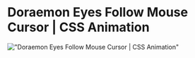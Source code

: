 # Doraemon Eyes Follow Mouse Cursor | CSS Animation

!["Doraemon Eyes Follow Mouse Cursor | CSS Animation"](https://user-images.githubusercontent.com/67447840/183949180-d97b14ba-1cec-4579-b87e-b3a0b655d607.gif "Doraemon Eyes Follow Mouse Cursor | CSS Animation")

